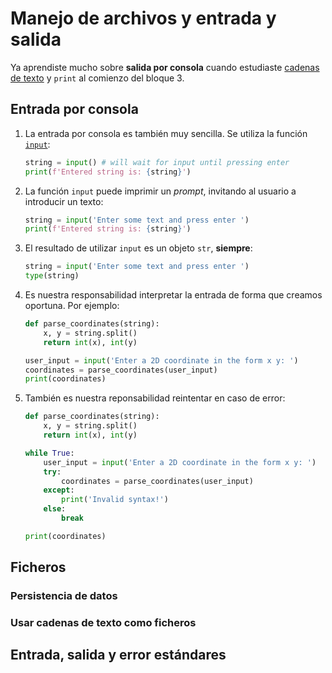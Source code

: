 # Manejo de archivos y entrada y salida

Ya aprendiste mucho sobre **salida por consola** cuando estudiaste
[cadenas de texto](https://github.com/Fictizia/Master-en-Programacion-con-Python_ed1/blob/master/teoria/b03t01.md#cadenas-de-texto)
y `print` al comienzo del bloque 3.

## Entrada por consola

1. La entrada por consola es también muy sencilla. Se utiliza la función
[`input`](https://docs.python.org/3/library/functions.html#input):

    ```python
    string = input() # will wait for input until pressing enter
    print(f'Entered string is: {string}')
    ```

2. La función `input` puede imprimir un _prompt_, invitando al usuario a
introducir un texto:

    ```python
    string = input('Enter some text and press enter ')
    print(f'Entered string is: {string}')
    ```

3. El resultado de utilizar `input` es un objeto `str`, **siempre**:

    ```python
    string = input('Enter some text and press enter ')
    type(string)
    ```

4. Es nuestra responsabilidad interpretar la entrada de forma que creamos
oportuna. Por ejemplo:

    ```python
    def parse_coordinates(string):
        x, y = string.split()
        return int(x), int(y)

    user_input = input('Enter a 2D coordinate in the form x y: ')
    coordinates = parse_coordinates(user_input)
    print(coordinates)
    ```

5. También es nuestra reponsabilidad reintentar en caso de error:

    ```python
    def parse_coordinates(string):
        x, y = string.split()
        return int(x), int(y)

    while True:
        user_input = input('Enter a 2D coordinate in the form x y: ')
        try:
            coordinates = parse_coordinates(user_input)
        except:
            print('Invalid syntax!')
        else:
            break

    print(coordinates)
    ```

## Ficheros

### Persistencia de datos

### Usar cadenas de texto como ficheros

## Entrada, salida y error estándares